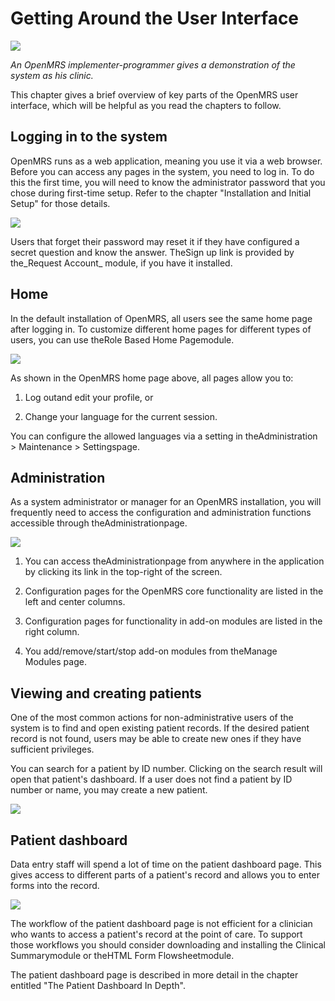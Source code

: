 # Getting Around the User Interface

![](http://write.flossmanuals.net/openmrs/getting-around-the-user-interface/static/gettingaround.png)

_An OpenMRS implementer-programmer gives a demonstration of the system as his clinic._

This chapter gives a brief overview of key parts of the OpenMRS user interface, which will be helpful as you read the chapters to follow.

## Logging in to the system

OpenMRS runs as a web application, meaning you use it via a web browser. Before you can access any pages in the system, you need to log in. To do this the first time, you will need to know the administrator password that you chose during first-time setup. Refer to the chapter "Installation and Initial Setup" for those details.

![](http://write.flossmanuals.net/openmrs/getting-around-the-user-interface/static/around%20login.png)

Users that forget their password may reset it if they have configured a secret question and know the answer. TheSign up link is provided by the_Request Account_ module, if you have it installed.

## Home

In the default installation of OpenMRS, all users see the same home page after logging in. To customize different home pages for different types of users, you can use theRole Based Home Pagemodule.

![](http://write.flossmanuals.net/openmrs/getting-around-the-user-interface/static/around%20home.png)

As shown in the OpenMRS home page above, all pages allow you to:

1. Log outand edit your profile, or

2. Change your language for the current session.


You can configure the allowed languages via a setting in theAdministration &gt; Maintenance &gt; Settingspage.

## Administration

As a system administrator or manager for an OpenMRS installation, you will frequently need to access the configuration and administration functions accessible through theAdministrationpage.

![](http://write.flossmanuals.net/openmrs/getting-around-the-user-interface/static/around%20admin_1.png)

1. You can access theAdministrationpage from anywhere in the application by clicking its link in the top-right of the screen.

2. Configuration pages for the OpenMRS core functionality are listed in the left and center columns.

3. Configuration pages for functionality in add-on modules are listed in the right column.

4. You add/remove/start/stop add-on modules from theManage Modules page.


## Viewing and creating patients

One of the most common actions for non-administrative users of the system is to find and open existing patient records. If the desired patient record is not found, users may be able to create new ones if they have sufficient privileges.

You can search for a patient by ID number. Clicking on the search result will open that patient's dashboard. If a user does not find a patient by ID number or name, you may create a new patient.

![](http://write.flossmanuals.net/openmrs/getting-around-the-user-interface/static/around%20find_2.png)

## Patient dashboard

Data entry staff will spend a lot of time on the patient dashboard page. This gives access to different parts of a patient's record and allows you to enter forms into the record.

![](http://write.flossmanuals.net/openmrs/getting-around-the-user-interface/static/updated%20patient%20dashboard.png)

The workflow of the patient dashboard page is not efficient for a clinician who wants to access a patient's record at the point of care. To support those workflows you should consider downloading and installing the Clinical Summarymodule or theHTML Form Flowsheetmodule.

The patient dashboard page is described in more detail in the chapter entitled "The Patient Dashboard In Depth".

